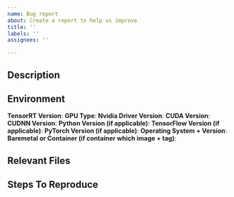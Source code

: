 ```yaml
---
name: Bug report
about: Create a report to help us improve
title: ''
labels: ''
assignees: ''

---
```


## Description

<!-- A clear and concise description of the bug or issue. -->


## Environment

**TensorRT Version**: 
**GPU Type**: 
**Nvidia Driver Version**: 
**CUDA Version**: 
**CUDNN Version**: 
**Python Version (if applicable)**: 
**TensorFlow Version (if applicable)**: 
**PyTorch Version (if applicable)**: 
**Operating System + Version**: 
**Baremetal or Container (if container which image + tag)**: 


## Relevant Files

<!-- Please include links to any models, data, files, or scripts necessary to reproduce your issue. (Github repo, Google Drive, Dropbox, etc.) -->


## Steps To Reproduce

<!-- 
  Craft a minimal bug report following this guide - https://matthewrocklin.com/blog/work/2018/02/28/minimal-bug-reports

  Please include:
  * Exact steps/commands to build your repro
  * Exact steps/commands to run your repro
  * Full traceback of errors encountered 
-->

